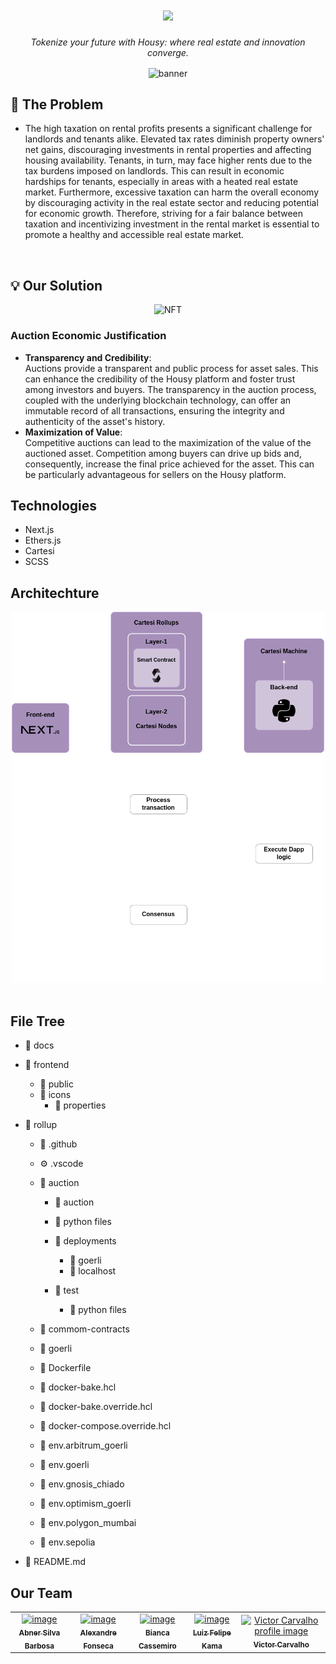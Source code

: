 
<h1 align="center">
    <a href="https://housy-chi.vercel.app/">
    <img src="https://github.com/Alenkassemiro/Housy/assets/99203402/9b7105e3-8f80-4b85-ae34-df8d6b6f9563" width="200px">
    </a>
</h1>


<p align="center">
  <i align="center">Tokenize your future with Housy: where real estate and innovation converge.</i>
</p>
<p align="center">
   <img  src="https://github.com/Alenkassemiro/Housy/assets/99203402/ba453fe0-1f0d-472e-bbc0-ba57f29319e7" width="800px" align="center" alt="banner">
</p>

 


## 🚨 The Problem
 - The high taxation on rental profits presents a significant challenge for landlords and tenants alike.
Elevated tax rates diminish property owners' net gains, discouraging investments in rental properties and affecting housing availability.
Tenants, in turn, may face higher rents due to the tax burdens imposed on landlords. This can result in economic hardships for tenants,
especially in areas with a heated real estate market. Furthermore, excessive taxation can harm the overall economy by discouraging activity
 in the real estate sector and reducing potential for economic growth. Therefore, striving for a fair balance between taxation and
incentivizing investment in the rental market is essential to promote a healthy and accessible real estate market.
<br>

## 💡 Our Solution

<div align="center">
<img src="https://github.com/Alenkassemiro/Housy/assets/99203402/00c45a44-027b-41c0-a3b3-af3d5a5cc78d" width="200px" alt="NFT"> 
</div>

### Auction Economic Justification
- **Transparency and Credibility**: <br>
  Auctions provide a transparent and public process for asset sales. This can enhance the credibility of the Housy platform and foster trust among investors and buyers. The transparency in the auction process, coupled with the underlying blockchain technology, can offer an immutable record of all transactions, ensuring the integrity and authenticity of the asset's history.
- **Maximization of Value**:<br> Competitive auctions can lead to the maximization of the value of the auctioned asset. Competition among buyers can drive up bids and, consequently, increase the final price achieved for the asset. This can be particularly advantageous for sellers on the Housy platform.
## Technologies
- Next.js
- Ethers.js
- Cartesi
- SCSS
  

## Architechture
<div align="center">
<img src="https://github.com/Alenkassemiro/Housy/blob/main/docs/Architechture.png" width="500px;" alt="Architecture image">
</div>
<br>

## File Tree

- 📂 docs

- 📂 frontend
    - 📂 public
    - 📂 icons
        - 📂 properties

- 📂 rollup
  
    - 📂 .github
    - ⚙️ .vscode
      
    - 📂 auction
        - 📂 auction
        - 🐍 python files

        - 📂 deployments
            - 📂 goerli
            - 📂 localhost
    
        - 🧪 test
            - 🐍 python files
              
    - 📂 commom-contracts
    - 📂 goerli
              
     
    - 🚢 Dockerfile
    - 🚢 docker-bake.hcl
    - 🚢 docker-bake.override.hcl
    - 🚢 docker-compose.override.hcl
      
    - 🔑 env.arbitrum_goerli
    - 🔑 env.goerli
    - 🔑 env.gnosis_chiado
    - 🔑 env.optimism_goerli
    - 🔑 env.polygon_mumbai
    - 🔑 env.sepolia
      
    
- 📄 README.md

## Our Team
<table>
  <tr>
    <td align="center">
      <a href="https://www.linkedin.com/in/abner-silva-barbosa-8a3542225/">
        <img src="https://github.com/AbnerSilvaBarbosa.png" width="100px;" alt="image"/><br>
        <sub>
          <b>Abner Silva Barbosa</b>
        </sub>
      </a>
    </td>
    <td align="center">
      <a href="https://www.linkedin.com/in/alexandrefonseca00/">
        <img src="https://github.com/Xandebrabe.png" width="100px;" alt="image"/><br>
        <sub>
          <b>Alexandre Fonseca</b>
        </sub>
      </a>
    </td>
  <td align="center"> 
      <a href="https://www.linkedin.com/in/bianca-cassemiro/">
        <img src="https://github.com/Bianca-Cassemiro.png" width="100px;" alt="image"/><br>
        <sub>
          <b>Bianca Cassemiro</b>
        </sub>
      </a>
    </td>
    <td align="center">
      <a href="https://www.linkedin.com/in/luiz-k-alencar/">
        <img src="https://github.com/luiz-k-alencar.png" width="100px;" alt="image"/><br>
        <sub>
          <b>Luiz Felipe Kama</b>
        </sub>
      </a>
    </td>
    <td align="center">
      <a href="https://www.linkedin.com/in/victor-severiano-de-carvalho-b57a05237">
        <img src="https://github.com/vict0rcarvalh0.png" width="100px;" alt="Victor Carvalho profile image"/><br>
        <sub>
          <b>Victor Carvalho</b>
        </sub>
      </a>
    </td>
  </tr>
</table>
